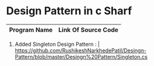 # Design Pattern in c Sharf

| Program Name             | Link Of Source Code                                                                   |
| ----------------- | ------------------------------------------------------------------ |

1. Added Singleton Design Pattern : | https://github.com/RushikeshNarkhedePatil/Desingn-Pattern/blob/master/Desingn%20Pattern/Singleton.cs
